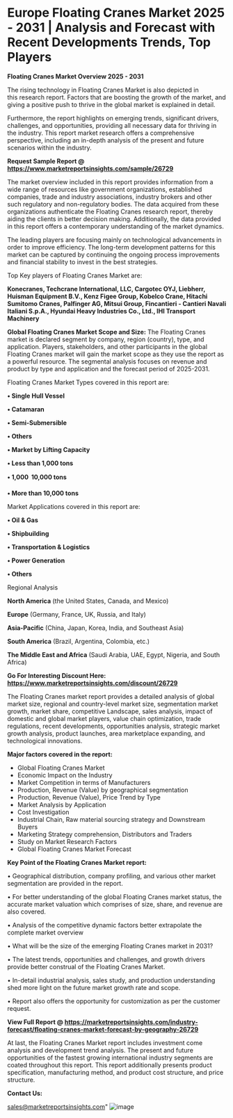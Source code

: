  # Europe Floating Cranes Market 2025 - 2031 | Analysis and Forecast with Recent Developments Trends, Top Players

<Strong> Floating Cranes Market Overview 2025 - 2031</strong>

The rising technology in Floating Cranes Market is also depicted in this research report. Factors that are boosting the growth of the market, and giving a positive push to thrive in the global market is explained in detail.

Furthermore, the report highlights on emerging trends, significant drivers, challenges, and opportunities, providing all necessary data for thriving in the industry. This report market research offers a comprehensive perspective, including an in-depth analysis of the present and future scenarios within the industry.

<strong>Request Sample Report @ <a href=https://www.marketreportsinsights.com/sample/26729>https://www.marketreportsinsights.com/sample/26729</a></strong>

The market overview included in this report provides information from a wide range of resources like government organizations, established companies, trade and industry associations, industry brokers and other such regulatory and non-regulatory bodies. The data acquired from these organizations authenticate the Floating Cranes research report, thereby aiding the clients in better decision making. Additionally, the data provided in this report offers a contemporary understanding of the market dynamics.

The leading players are focusing mainly on technological advancements in order to improve efficiency. The long-term development patterns for this market can be captured by continuing the ongoing process improvements and financial stability to invest in the best strategies.

Top Key players of Floating Cranes Market are:

<strong>Konecranes, Techcrane International, LLC, Cargotec OYJ, Liebherr, Huisman Equipment B.V., Kenz Figee Group, Kobelco Crane, Hitachi Sumitomo Cranes, Palfinger AG, Mitsui Group, Fincantieri - Cantieri Navali Italiani S.p.A., Hyundai Heavy Industries Co., Ltd., IHI Transport Machinery</strong>

<strong><b>Global Floating Cranes Market Scope and Size:</b></strong>
The Floating Cranes market is declared segment by company, region (country), type, and application. Players, stakeholders, and other participants in the global Floating Cranes market will gain the market scope as they use the report as a powerful resource. The segmental analysis focuses on revenue and product by type and application and the forecast period of 2025-2031.

Floating Cranes Market Types covered in this report are:

<strong>• Single Hull Vessel

• Catamaran

• Semi-Submersible

• Others

• Market by Lifting Capacity

• Less than 1,000 tons

• 1,000  10,000 tons

• More than 10,000 tons</strong>

Market Applications covered in this report are:

<strong>• Oil & Gas

• Shipbuilding

• Transportation & Logistics

• Power Generation

• Others</strong> 

Regional Analysis

<strong>North America</strong> (the United States, Canada, and Mexico)

<strong>Europe</strong> (Germany, France, UK, Russia, and Italy)

<strong>Asia-Pacific</strong> (China, Japan, Korea, India, and Southeast Asia)

<strong>South America</strong> (Brazil, Argentina, Colombia, etc.)

<strong>The Middle East and Africa</strong> (Saudi Arabia, UAE, Egypt, Nigeria, and South Africa)

<strong>Go For Interesting Discount Here: <a href=https://www.marketreportsinsights.com/discount/26729>https://www.marketreportsinsights.com/discount/26729</a></strong>

The Floating Cranes market report provides a detailed analysis of global market size, regional and country-level market size, segmentation market growth, market share, competitive Landscape, sales analysis, impact of domestic and global market players, value chain optimization, trade regulations, recent developments, opportunities analysis, strategic market growth analysis, product launches, area marketplace expanding, and technological innovations.

<strong><b>Major factors covered in the report:</b></strong>
<ul>
  <li>Global Floating Cranes Market </li>
  <li>Economic Impact on the Industry</li>
  <li>Market Competition in terms of Manufacturers</li>
  <li>Production, Revenue (Value) by geographical segmentation</li>
  <li>Production, Revenue (Value), Price Trend by Type</li>
  <li>Market Analysis by Application</li>
  <li>Cost Investigation</li>
  <li>Industrial Chain, Raw material sourcing strategy and Downstream Buyers</li>
  <li>Marketing Strategy comprehension, Distributors and Traders</li>
  <li>Study on Market Research Factors</li>
  <li>Global Floating Cranes Market Forecast</li>
</ul>

<strong><b>Key Point of the Floating Cranes Market report:</b></strong>

• Geographical distribution, company profiling, and various other market segmentation are provided in the report.

• For better understanding of the global Floating Cranes market status, the accurate market valuation which comprises of size, share, and revenue are also covered.

• Analysis of the competitive dynamic factors better extrapolate the complete market overview

• What will be the size of the emerging Floating Cranes market in 2031?

• The latest trends, opportunities and challenges, and growth drivers provide better construal of the Floating Cranes Market.

• In-detail industrial analysis, sales study, and production understanding shed more light on the future market growth rate and scope.

• Report also offers the opportunity for customization as per the customer request.

<strong><b>View Full Report @ <a href=https://marketreportsinsights.com/industry-forecast/floating-cranes-market-forecast-by-geography-26729>https://marketreportsinsights.com/industry-forecast/floating-cranes-market-forecast-by-geography-26729</a></b></strong>


At last, the Floating Cranes Market report includes investment come analysis and development trend analysis. The present and future opportunities of the fastest growing international industry segments are coated throughout this report. This report additionally presents product specification, manufacturing method, and product cost structure, and price structure.

<strong>Contact Us:</strong>

sales@marketreportsinsights.com"
![image](https://github.com/user-attachments/assets/3eba8f25-b573-441a-a3cf-349a9d2f8e95)
